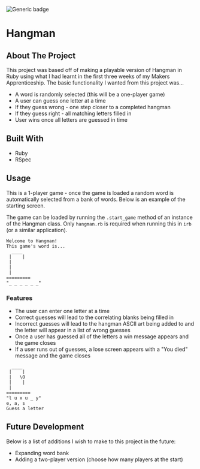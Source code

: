 ![Generic badge](https://img.shields.io/badge/build%20status-in--progress-blue)

# Hangman

## About The Project
This project was based off of making a playable version of Hangman in Ruby using what I had learnt in the first three weeks of my Makers Apprenticeship. The basic functionality I wanted from this project was...
* A word is randomly selected (this will be a one-player game)
* A user can guess one letter at a time
* If they guess wrong - one step closer to a completed hangman
* If they guess right - all matching letters filled in 
* User wins once all letters are guessed in time

## Built With
* Ruby
* RSpec

## Usage
This is a 1-player game - once the game is loaded a random word is automatically selected from a bank of words. Below is an example of the starting screen.

The game can be loaded by running the `.start_game` method of an instance of the Hangman class. Only `hangman.rb` is required when running this in `irb` (or a similar application).
```
Welcome to Hangman!
This game's word is...
  ____ 
 |    |
 |    
 |    
 |     
=========
"_ _ _ _ _ _"
```
### Features
* The user can enter one letter at a time
* Correct guesses will lead to the correlating blanks being filled in
* Incorrect guesses will lead to the hangman ASCII art being added to and the letter will appear in a list of wrong guesses
* Once a user has guessed all of the letters a win message appears and the game closes
* If a user runs out of guesses, a lose screen appears with a "You died" message and the game closes

```
  ____ 
 |    |
 |   \O
 |    |
 |     
=========
"l u x u _ y"
e, a, s
Guess a letter
```

## Future Development
Below is a list of additions I wish to make to this project in the future:
* Expanding word bank
* Adding a two-player version (choose how many players at the start)
